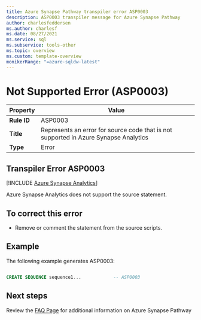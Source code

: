 ```yaml
---
title: Azure Synapse Pathway transpiler error ASP0003
description: ASP0003 transpiler message for Azure Synapse Pathway
author: charlesfeddersen
ms.author: charlesf
ms.date: 08/27/2021
ms.service: sql
ms.subservice: tools-other
ms.topic: overview
ms.custom: template-overview
monikerRange: "=azure-sqldw-latest"
---
```


# Not Supported Error (ASP0003)

|Property|Value|
|-|-|
| **Rule ID** | ASP0003 |
| **Title** | Represents an error for source code that is not supported in Azure Synapse Analytics |
| **Type** | Error |

## Transpiler Error ASP0003
[!INCLUDE [Azure Synapse Analytics](../../../includes/applies-to-version/asa.md)]

Azure Synapse Analytics does not support the source statement.


## To correct this error

* Remove or comment the statement from the source scripts.

## Example

The following example generates ASP0003:

```sql

CREATE SEQUENCE sequence1...            -- ASP0003

```

## Next steps

Review the [FAQ Page](../pathway-faq.yml) for additional information on Azure Synapse Pathway
